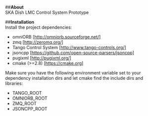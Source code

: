 ##**About**  
SKA Dish LMC Control System Prototype

##**Installation**  
Install the project dependencies:  
* omniORB [http://omniorb.sourceforge.net/]  
* zmq [http://zeromq.org/]  
* Tango Control System [http://www.tango-controls.org/]  
* jsoncpp  [https://github.com/open-source-parsers/jsoncpp]  
* pugixml [http://pugixml.org/]  
* cmake (>=2.8) [https://cmake.org]  
  
Make sure you have the following environment variable set to your dependency installation dirs and let cmake find the include dirs and libraries:  
* TANGO_ROOT  
* OMNIORB_ROOT  
* ZMQ_ROOT  
* JSONCPP_ROOT  
  
